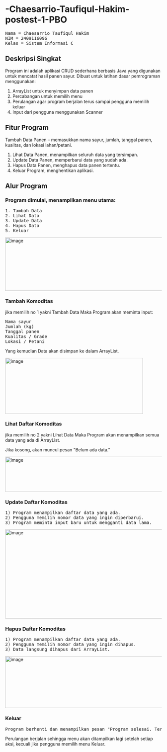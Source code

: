 # -Chaesarrio-Taufiqul-Hakim-postest-1-PBO
<pre>Nama = Chaesarrio Taufiqul Hakim
NIM = 2409116096
Kelas = Sistem Informasi C</pre>
## Deskripsi Singkat
Program ini adalah aplikasi CRUD sederhana berbasis Java yang digunakan untuk mencatat hasil panen sayur.
Dibuat untuk latihan dasar pemrograman menggunakan:

1) ArrayList untuk menyimpan data panen
2) Percabangan untuk memilih menu
3) Perulangan agar program berjalan terus sampai pengguna memilih keluar
4) Input dari pengguna menggunakan Scanner

## Fitur Program

Tambah Data Panen – memasukkan nama sayur, jumlah, tanggal panen, kualitas, dan lokasi lahan/petani.

1) Lihat Data Panen, menampilkan seluruh data yang tersimpan.
2) Update Data Panen, memperbarui data yang sudah ada.
3) Hapus Data Panen, menghapus data panen tertentu.
4) Keluar Program, menghentikan aplikasi.

## Alur Program

### Program dimulai, menampilkan menu utama:
<pre>1. Tambah Data  
2. Lihat Data  
3. Update Data  
4. Hapus Data  
5. Keluar </pre>

<img width="594" height="172" alt="image" src="https://github.com/user-attachments/assets/acefb3ca-7e88-4305-bafb-0de78cd96961" />

### Tambah Komoditas
jika memilih no 1 yakni Tambah Data Maka Program akan meminta input:

<pre>Nama sayur
Jumlah (kg)
Tanggal panen
Kualitas / Grade
Lokasi / Petani</pre>

Yang kemudian Data akan disimpan ke dalam ArrayList.

<img width="443" height="180" alt="image" src="https://github.com/user-attachments/assets/8318ab95-b027-4f7d-be91-531cb17b3159" />

### Lihat Daftar Komoditas
jika memilih no 2 yakni Lihat Data Maka Program akan menampilkan semua data yang ada di ArrayList.

Jika kosong, akan muncul pesan "Belum ada data."

<img width="1011" height="113" alt="image" src="https://github.com/user-attachments/assets/99f573a6-bbf7-465c-96bf-af3f30efe268" />

### Update Daftar Komoditas

<pre>1) Program menampilkan daftar data yang ada.
2) Pengguna memilih nomor data yang ingin diperbarui.
3) Program meminta input baru untuk mengganti data lama.</pre>

<img width="1059" height="287" alt="image" src="https://github.com/user-attachments/assets/17db927e-02c7-4423-b73f-cf164dc9fef8" />

### Hapus Daftar Komoditas

<pre>1) Program menampilkan daftar data yang ada.
2) Pengguna memilih nomor data yang ingin dihapus.
3) Data langsung dihapus dari ArrayList.</pre>

<img width="954" height="167" alt="image" src="https://github.com/user-attachments/assets/253daee1-2428-4a12-8cd6-2a62e9ad4bc9" />

### Keluar 

<pre>Program berhenti dan menampilkan pesan "Program selesai. Terima kasih!"</pre>

Perulangan berjalan sehingga menu akan ditampilkan lagi setelah setiap aksi,
kecuali jika pengguna memilih menu Keluar.
